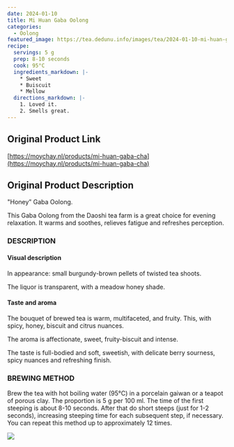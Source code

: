 ```yaml
---
date: 2024-01-10
title: Mi Huan Gaba Oolong
categories:
  - Oolong
featured_image: https://tea.dedunu.info/images/tea/2024-01-10-mi-huan-gaba-oolong-1.PNG
recipe:
  servings: 5 g
  prep: 8-10 seconds
  cook: 95°C
  ingredients_markdown: |-
    * Sweet
    * Buiscuit
    * Mellow
  directions_markdown: |-
    1. Loved it.
    2. Smells great.
---
```


## Original Product Link

[https://moychay.nl/products/mi-huan-gaba-cha](https://moychay.nl/products/mi-huan-gaba-cha)

## Original Product Description

"Honey” Gaba Oolong.

This Gaba Oolong from the Daoshi tea farm is a great choice for evening relaxation. It warms and soothes, relieves fatigue and refreshes perception.

### DESCRIPTION

#### Visual description 

In appearance: small burgundy-brown pellets of twisted tea shoots.

The liquor is transparent, with a meadow honey shade.

#### Taste and aroma 

The bouquet of brewed tea is warm, multifaceted, and fruity. This, with spicy, honey, biscuit and citrus nuances.

The aroma is affectionate, sweet, fruity-biscuit and intense.

The taste is full-bodied and soft, sweetish, with delicate berry sourness, spicy nuances and refreshing finish.

### BREWING METHOD

Brew the tea with hot boiling water (95°C) in a porcelain gaiwan or a teapot of porous clay. The proportion is 5 g per 100 ml. The time of the first steeping is about 8-10 seconds. After that do short steeps (just for 1-2 seconds), increasing steeping time for each subsequent step, if necessary. You can repeat this method up to approximately 12 times.

![](https://tea.dedunu.info/images/tea/2024-01-10-mi-huan-gaba-oolong-2.PNG)
